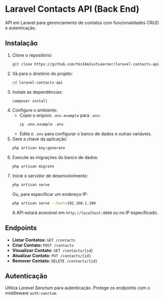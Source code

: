 # Laravel Contacts API (Back End)

API em Laravel para gerenciamento de contatos com funcionalidades CRUD e autenticação.

## Instalação

1. Clone o repositório:
    ```bash
    git clone https://github.com/YesIAmJustLearner/laravel-contacts-api.git
    ```
2. Vá para o diretório do projeto:
    ```bash
    cd laravel-contacts-api
    ```
3. Instale as dependências:
    ```bash
    composer install
    ```
4. Configure o ambiente:
    - Copie o arquivo `.env.example` para `.env`:
      ```bash
      cp .env.example .env
      ```
    - Edite o `.env` para configurar o banco de dados e outras variáveis.
5. Gere a chave da aplicação:
    ```bash
    php artisan key:generate
    ```
6. Execute as migrações do banco de dados:
    ```bash
    php artisan migrate
    ```
7. Inicie o servidor de desenvolvimento:
    ```bash
    php artisan serve
    ```
    Ou, para especificar um endereço IP:
    ```bash
    php artisan serve --host=192.168.1.100
    ```
   A API estará acessível em `http://localhost:8000` ou no IP especificado.

## Endpoints

- **Listar Contatos:** `GET /contacts`
- **Criar Contato:** `POST /contacts`
- **Visualizar Contato:** `GET /contacts/{id}`
- **Atualizar Contato:** `PUT /contacts/{id}`
- **Remover Contato:** `DELETE /contacts/{id}`

## Autenticação

Utiliza *Laravel Sanctum* para autenticação. Protege os endpoints com o middleware `auth:sanctum`.
